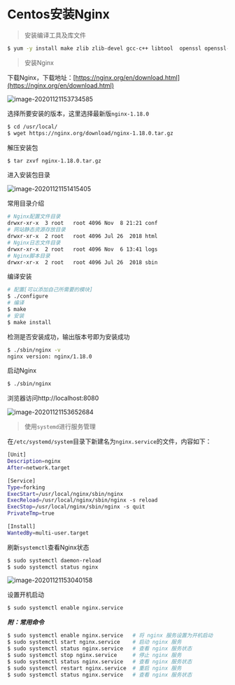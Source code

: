 # Centos安装Nginx

> 安装编译工具及库文件

```sh
$ yum -y install make zlib zlib-devel gcc-c++ libtool  openssl openssl-devel
```

> 安装Nginx

下载Nginx，下载地址：[https://nginx.org/en/download.html](https://nginx.org/en/download.html)

![image-20201121153734585](https://cdn-blog.myjerry.cn/image-20201121153734585.png)

选择所要安装的版本，这里选择最新版`nginx-1.18.0`

```sh
$ cd /usr/local/
$ wget https://nginx.org/download/nginx-1.18.0.tar.gz
```

解压安装包

```sh
$ tar zxvf nginx-1.18.0.tar.gz
```

进入安装包目录

![image-20201121151415405](https://cdn-blog.myjerry.cn/image-20201121151415405.png)

常用目录介绍

```sh
# Nginx配置文件目录
drwxr-xr-x  3 root   root 4096 Nov  8 21:21 conf
# 网站静态资源存放目录
drwxr-xr-x  2 root   root 4096 Jul 26  2018 html
# Nginx日志文件目录
drwxr-xr-x  2 root   root 4096 Nov  6 13:41 logs
# Nginx脚本目录
drwxr-xr-x  2 root   root 4096 Jul 26  2018 sbin
```

编译安装

```sh
# 配置[可以添加自己所需要的模块]
$ ./configure
# 编译
$ make
# 安装
$ make install
```

检测是否安装成功，输出版本号即为安装成功

```sh
$ ./sbin/nginx -v
nginx version: nginx/1.18.0
```

启动Nginx

```sh
$ ./sbin/nginx
```

浏览器访问http://localhost:8080

![image-20201121153652684](https://cdn-blog.myjerry.cn/image-20201121153652684.png)

> 使用`systemd`进行服务管理

在`/etc/systemd/system`目录下新建名为`nginx.service`的文件，内容如下：

```sh
[Unit]
Description=nginx
After=network.target
  
[Service]
Type=forking
ExecStart=/usr/local/nginx/sbin/nginx
ExecReload=/usr/local/nginx/sbin/nginx -s reload
ExecStop=/usr/local/nginx/sbin/nginx -s quit
PrivateTmp=true
  
[Install]
WantedBy=multi-user.target
```

刷新`systemctl`查看Nginx状态

```sh
$ sudo systemctl daemon-reload
$ sudo systemctl status nginx
```

![image-20201121153040158](https://cdn-blog.myjerry.cn/image-20201121153040158.png)

设置开机启动

```sh
$ sudo systemctl enable nginx.service
```

***附：常用命令***

```sh
$ sudo systemctl enable nginx.service   # 将 nginx 服务设置为开机启动
$ sudo systemctl start nginx.service    # 启动 nginx 服务
$ sudo systemctl status nginx.service   # 查看 nginx 服务状态
$ sudo systemctl stop nginx.service     # 停止 nginx 服务
$ sudo systemctl status nginx.service   # 查看 nginx 服务状态
$ sudo systemctl restart nginx.service  # 重启 nginx 服务
$ sudo systemctl status nginx.service   # 查看 nginx 服务状态
```

<Vssue :title="$title" />